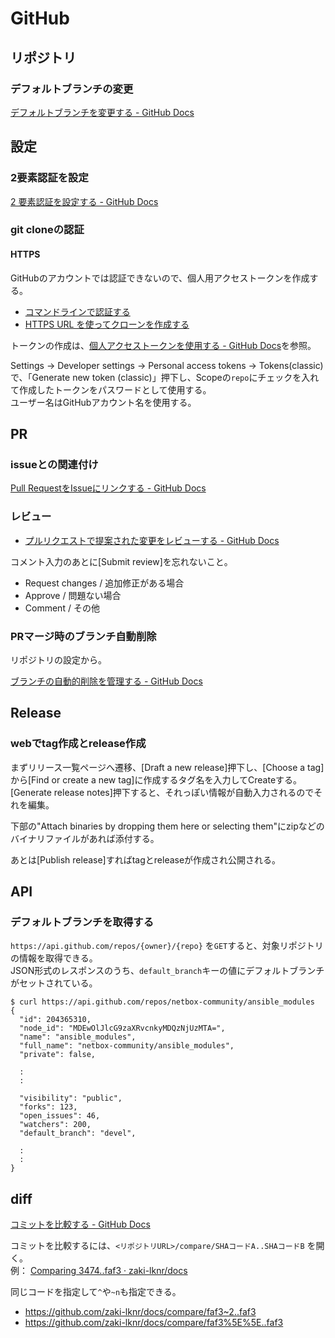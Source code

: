 # GitHub

## リポジトリ

### デフォルトブランチの変更

[デフォルトブランチを変更する - GitHub Docs](https://docs.github.com/ja/repositories/configuring-branches-and-merges-in-your-repository/managing-branches-in-your-repository/changing-the-default-branch)

## 設定

### 2要素認証を設定

[2 要素認証を設定する - GitHub Docs](https://docs.github.com/ja/authentication/securing-your-account-with-two-factor-authentication-2fa/configuring-two-factor-authentication)

### git cloneの認証

#### HTTPS

GitHubのアカウントでは認証できないので、個人用アクセストークンを作成する。

- [コマンドラインで認証する](https://docs.github.com/ja/authentication/keeping-your-account-and-data-secure/about-authentication-to-github#authenticating-with-the-command-line)
- [HTTPS URL を使ってクローンを作成する](https://docs.github.com/ja/get-started/getting-started-with-git/about-remote-repositories#cloning-with-https-urls)

トークンの作成は、[個人アクセストークンを使用する - GitHub Docs](https://docs.github.com/ja/authentication/keeping-your-account-and-data-secure/creating-a-personal-access-token)を参照。  

Settings -> Developer settings -> Personal access tokens -> Tokens(classic)で、「Generate new token (classic)」押下し、Scopeの`repo`にチェックを入れて作成したトークンをパスワードとして使用する。  
ユーザー名はGitHubアカウント名を使用する。

## PR

### issueとの関連付け

[Pull RequestをIssueにリンクする - GitHub Docs](https://docs.github.com/ja/issues/tracking-your-work-with-issues/linking-a-pull-request-to-an-issue)

### レビュー

- [プルリクエストで提案された変更をレビューする - GitHub Docs](https://docs.github.com/ja/pull-requests/collaborating-with-pull-requests/reviewing-changes-in-pull-requests/reviewing-proposed-changes-in-a-pull-request)

コメント入力のあとに[Submit review]を忘れないこと。

- Request changes / 追加修正がある場合
- Approve / 問題ない場合
- Comment / その他

### PRマージ時のブランチ自動削除

リポジトリの設定から。

[ブランチの自動的削除を管理する - GitHub Docs](https://docs.github.com/ja/repositories/configuring-branches-and-merges-in-your-repository/configuring-pull-request-merges/managing-the-automatic-deletion-of-branches)

## Release

### webでtag作成とrelease作成

まずリリース一覧ページへ遷移、[Draft a new release]押下し、[Choose a tag]から[Find or create a new tag]に作成するタグ名を入力してCreateする。  
[Generate release notes]押下すると、それっぽい情報が自動入力されるのでそれを編集。

下部の"Attach binaries by dropping them here or selecting them"にzipなどのバイナリファイルがあれば添付する。

あとは[Publish release]すればtagとreleaseが作成され公開される。

## API

### デフォルトブランチを取得する

`https://api.github.com/repos/{owner}/{repo}` を`GET`すると、対象リポジトリの情報を取得できる。  
JSON形式のレスポンスのうち、`default_branch`キーの値にデフォルトブランチがセットされている。

```console
$ curl https://api.github.com/repos/netbox-community/ansible_modules
{
  "id": 204365310,
  "node_id": "MDEwOlJlcG9zaXRvcnkyMDQzNjUzMTA=",
  "name": "ansible_modules",
  "full_name": "netbox-community/ansible_modules",
  "private": false,

  :
  :

  "visibility": "public",
  "forks": 123,
  "open_issues": 46,
  "watchers": 200,
  "default_branch": "devel",

  :
  :
}
```

## diff

[コミットを比較する - GitHub Docs](https://docs.github.com/ja/pull-requests/committing-changes-to-your-project/viewing-and-comparing-commits/comparing-commits)

コミットを比較するには、`<リポジトリURL>/compare/SHAコードA..SHAコードB` を開く。  
例： [Comparing 3474..faf3 · zaki-lknr/docs](https://github.com/zaki-lknr/docs/compare/3474..faf3)

同じコードを指定して`^`や`~n`も指定できる。

- <https://github.com/zaki-lknr/docs/compare/faf3~2..faf3>
- <https://github.com/zaki-lknr/docs/compare/faf3%5E%5E..faf3>
